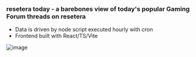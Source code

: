 ### resetera today - a barebones view of today's popular Gaming Forum threads on resetera
 - Data is driven by node script executed hourly with cron
 - Frontend built with React/TS/Vite

![image](https://github.com/user-attachments/assets/0c3b64ac-5b90-4625-a642-adff47fa2ee4)
